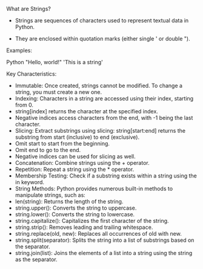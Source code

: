 What are Strings?

- Strings are sequences of characters used to represent textual data in Python.

- They are enclosed within quotation marks (either single ' or double ").

Examples:

Python
"Hello, world!"
'This is a string'

Key Characteristics:

- Immutable: Once created, strings cannot be modified. To change a string, you must create a new one.
- Indexing: Characters in a string are accessed using their index, starting from 0.
- string[index] returns the character at the specified index.
- Negative indices access characters from the end, with -1 being the last character.
- Slicing: Extract substrings using slicing:
string[start:end] returns the substring from start (inclusive) to end (exclusive).
- Omit start to start from the beginning.
- Omit end to go to the end.
- Negative indices can be used for slicing as well.
 - Concatenation: Combine strings using the + operator.
- Repetition: Repeat a string using the * operator.
- Membership Testing: Check if a substring exists within a string using the in keyword.
- String Methods: Python provides numerous built-in methods to manipulate strings, such as:
- len(string): Returns the length of the string.
- string.upper(): Converts the string to uppercase.
- string.lower(): Converts the string to lowercase.
- string.capitalize(): Capitalizes the first character of the string.   
- string.strip(): Removes leading and trailing whitespace.
- string.replace(old, new): Replaces all occurrences of old with new.
- string.split(separator): Splits the string into a list of substrings based on the separator.
- string.join(list): Joins the elements of a list into a string using the string as the separator.

